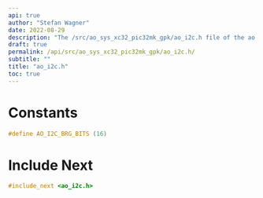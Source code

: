 ```yaml
---
api: true
author: "Stefan Wagner"
date: 2022-08-29
description: "The /src/ao_sys_xc32_pic32mk_gpk/ao_i2c.h file of the ao real-time operating system."
draft: true
permalink: /api/src/ao_sys_xc32_pic32mk_gpk/ao_i2c.h/
subtitle: ""
title: "ao_i2c.h"
toc: true
---
```


# Constants

```c
#define AO_I2C_BRG_BITS (16)
```

# Include Next

```c
#include_next <ao_i2c.h>
```

